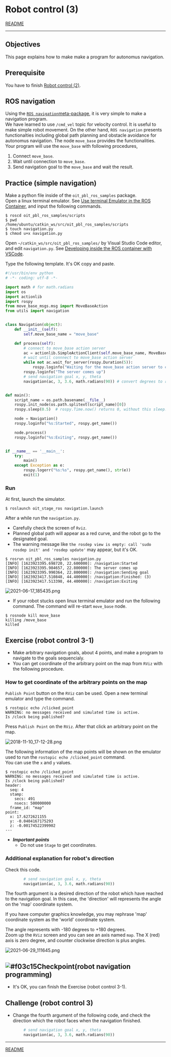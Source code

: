 # Robot control (3)

[README](../README.md)

---

## Objectives

This page explains how to make make a program for autonomus navigation.

## Prerequisite

You have to finish [Robot control (2)](./robot_control_02.md).

## ROS navigation

Using the [`ROS navigation`meta-package](http://wiki.ros.org/navigation), it is very simple to make a navigation program.  
We have learned to use `/cmd_vel` topic for velocity control. It is useful to make simple robot movement. On the other hand, `ROS navigation` presents functionalties including global path planning and obstacle avoidance for autonomus navigation.  The node `move_base` provides the functionalities. Your program will use the `move_base` with following procedures,

1. Connect `move_base`.
2. Wait until connection to `move_base`.
3. Send navigation goal to the `move_base` and wait the result.

## Practice (simple navigation)

Make a python file inside of the `oit_pbl_ros_samples` package.  
Open a linux terminal emulator. See [Use terminal Emulator in the ROS Container](https://github.com/oit-ipbl/portal/blob/main/setup/dockerros.md#use-terminal-emulator-in-the-ros-container), and input the following commands.

```shell
$ roscd oit_pbl_ros_samples/scripts
$ pwd
/home/ubuntu/catkin_ws/src/oit_pbl_ros_samples/scripts
$ touch navigation.py
$ chmod u+x navigation.py
```

Open `~/catkin_ws/src/oit_pbl_ros_samples/` by Visual Studio Code editor, and edit `navigation.py`. See [Developing inside the ROS container with VSCode](https://github.com/oit-ipbl/portal/blob/main/setup/remote_with_vscode.md).

Type the following template. It's OK copy and paste.

```python
#!/usr/bin/env python
# -*- coding: utf-8 -*-

import math # for math.radians
import os
import actionlib
import rospy
from move_base_msgs.msg import MoveBaseAction
from utils import navigation


class Navigation(object):
    def __init__(self):
        self.move_base_name = "move_base"

    def process(self):
        # connect to move_base action server
        ac = actionlib.SimpleActionClient(self.move_base_name, MoveBaseAction)
        # wait until connnect to move_base action server
        while not ac.wait_for_server(rospy.Duration(5)):
            rospy.loginfo("Waiting for the move_base action server to come up")
        rospy.loginfo("The server comes up")
        # send navigation goal x, y, theta
        navigation(ac, 3, 3.6, math.radians(90)) # convert degrees to radians


def main():
    script_name = os.path.basename(__file__)
    rospy.init_node(os.path.splitext(script_name)[0])
    rospy.sleep(0.5)  # rospy.Time.now() returns 0, without this sleep.

    node = Navigation()
    rospy.loginfo("%s:Started", rospy.get_name())

    node.process()
    rospy.loginfo("%s:Exiting", rospy.get_name())


if __name__ == '__main__':
    try:
        main()
    except Exception as e:
        rospy.logerr("%s:%s", rospy.get_name(), str(e))
        exit(1)

```

### Run

At first, launch the simulator.

```shell
$ roslaunch oit_stage_ros navigation.launch
```

After a while run the `navigation.py`.

- Carefully check the screen of `Rviz`.
- Planned global path will appear as a red curve, and the robot go to the designated goal.
- The warning message like `the rosdep view is empty: call 'sudo rosdep init' and 'rosdep update'` may appear, but it's OK.

```shell
$ rosrun oit_pbl_ros_samples navigation.py
[INFO] [1623923395.698720, 22.600000]: /navigation:Started
[INFO] [1623923395.984657, 22.800000]: The server comes up
[INFO] [1623923395.990364, 22.800000]: /navigation:Sending goal
[INFO] [1623923417.510848, 44.400000]: /navigation:Finished: (3)
[INFO] [1623923417.513398, 44.400000]: /navigation:Exiting
```

![2021-06-17_185435.png](./2021-06-17_185435.png)

- If your robot stucks open linux terminal emulator and run the following command. The command will re-start `move_base` node.

```shell
$ rosnode kill move_base
killing /move_base
killed
```

## Exercise (robot control 3-1)

- Make arbitrary navigation goals, about 4 points, and make a program to navigate to the goals sequencialy.
- You can get coordinate of the arbitrary point on the map from `RViz` with the following procedure.

### How to get coordinate of the arbitrary points on the map

`Publish Point` button on the `RViz` can be used.
Open a new terminal emulator and type the command.

```shell
$ rostopic echo /clicked_point
WARNING: no messages received and simulated time is active.
Is /clock being published?
```

Press `Publish Point` on the `RViz`. After that click an arbitrary point on the map.

![2018-11-10_17-12-28.png](./2018-11-10_17-12-28.png)

The following information of the map points will be shown on the emulator used to run the `rostopic echo /clicked_point` command.  
You can use the `x` and `y` values.

```shell
$ rostopic echo /clicked_point
WARNING: no messages received and simulated time is active.
Is /clock being published?
header:
  seq: 4
  stamp:
    secs: 491
    nsecs: 500000000
  frame_id: "map"
point:
  x: 17.6272621155
  y: -0.0404167175293
  z: -0.00174522399902
---
```

- ***Important points***
  - Do not use `Stage` to get coordinates.

### Additional explanation for robot's direction

Check this code.

```python
        # send navigation goal x, y, theta
        navigation(ac, 3, 3.6, math.radians(90))
```

The fourth argument is a desired direction of the robot which have reached to the navigation goal.
In this case, the 'direction' will represents the angle on the 'map' coordinate system.

If you have computer graphics knowledge, you may rephrase 'map' coordinate system as the 'world' coordinate system.

The angle represents with -180 degrees to +180 degrees.  
Zoom up the `RViz` screen and you can see an axis named `map`. The X (red) axis is zero degree, and counter clockwise direction is plus angles.

![2021-06-29_111645.png](./2021-06-29_111645.png)

## ![#f03c15](https://via.placeholder.com/15/f03c15/000000?text=+)Checkpoint(robot navigation programming)

- It's OK, you can finish the Exercise (robot control 3-1).

## Challenge (robot control 3)

- Change the fourth argument of the following code, and check the direction which the robot faces when the navigation finished.

```python
        # send navigation goal x, y, theta
        navigation(ac, 3, 3.6, math.radians(90))
```

---

[README](../README.md)
